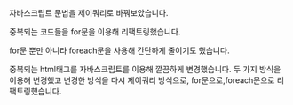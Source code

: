 자바스크립트 문법을 제이쿼리로 바꿔보았습니다. 

중복되는 코드들을 for문을 이용해 리팩토링했습니다.

for문 뿐만 아니라 foreach문을 사용해 간단하게 줄이기도 했습니다.

중복되는 html태그를 자바스크립트를 이용해 깔끔하게 변경했습니다. 두 가지 방식을 이용해 변경했고 변경한 방식을 다시 제이쿼리 방식으로, for문으로,foreach문으로 리팩토링했습니다. 